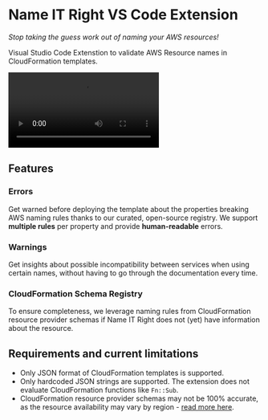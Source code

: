# **Name IT Right VS Code Extension**
*Stop taking the guess work out of naming your AWS resources!*

Visual Studio Code Extenstion to validate AWS Resource names in CloudFormation templates.

<video src="https://d2v7vha21bdhr0.cloudfront.net/extension-wide.mp4" controls style="max-height:60vh;" ></video>

## Features

### Errors
Get warned before deploying the template about the properties breaking AWS naming rules thanks to our curated, open-source registry. We support **multiple rules** per property and provide **human-readable** errors.

### Warnings
Get insights about possible incompatibility between services when using certain names, without having to go through the documentation every time.

### CloudFormation Schema Registry
To ensure completeness, we leverage naming rules from CloudFormation resource provider schemas if Name IT Right does not (yet) have information about the resource.

## Requirements and current limitations
- Only JSON format of CloudFormation templates is supported.
- Only hardcoded JSON strings are supported. The extension does not evaluate CloudFormation functions like `Fn::Sub`.
- CloudFormation resource provider schemas may not be 100% accurate, as the resource availability may vary by region - [read more here](https://docs.aws.amazon.com/AWSCloudFormation/latest/UserGuide/resource-type-schemas.html).
